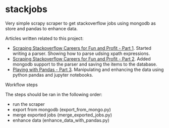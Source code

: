 # stackjobs
Very simple scrapy scraper to get stackoverflow jobs using mongodb as store and pandas to enhance data.

Articles written related to this project: 

- [Scraping Stackoverflow Careers for Fun and Profit - Part 1](http://littlebigtomatoes.com/2016/07/scraping-stackoverflow-careers-for-fun-and-profit/). Started writing a parser. Showing how to parse udsing xpath expressions.
- [Scraping Stackoverflow Careers for Fun and Profit - Part 2](http://littlebigtomatoes.com/2016/08/scraping-stackoverflow-careers-for-fun-and-profit-part-2/). Added mongodb support to the parser and saving the items to the database.  
- [Playing with Pandas - Part 3](http://littlebigtomatoes.com/2016/09/playing-with-pandas/). Manipulating and enhancing the data using python pandas and jupyter notebooks.

Workflow steps 

The steps should be ran in the following order: 

- run the scraper 
- export from mongodb (export_from_mongo.py)
- merge exported jobs (merge_exported_jobs.py)
- enhance data (enhance_data_with_pandas.py)
